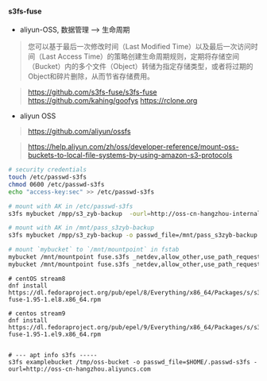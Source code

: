 #### s3fs-fuse 
- aliyun-OSS, 数据管理 --> 生命周期
> 您可以基于最后一次修改时间（Last Modified Time）以及最后一次访问时间（Last Access Time）的策略创建生命周期规则，定期将存储空间（Bucket）内的多个文件（Object）转储为指定存储类型，或者将过期的Object和碎片删除，从而节省存储费用。

> https://github.com/s3fs-fuse/s3fs-fuse
> https://github.com/kahing/goofys
> https://rclone.org

- aliyun OSS
> https://github.com/aliyun/ossfs

> https://help.aliyun.com/zh/oss/developer-reference/mount-oss-buckets-to-local-file-systems-by-using-amazon-s3-protocols

```sh
# security credentials
touch /etc/passwd-s3fs 
chmod 0600 /etc/passwd-s3fs
echo "access-key:sec" >> /etc/passwd-s3fs

# mount with AK in /etc/passwd-s3fs 
s3fs mybucket /mpp/s3_zyb-backup  -ourl=http://oss-cn-hangzhou-internal.aliyuncs.com

# mount with AK in /mnt/pass_s3zyb-backup
s3fs mybucket /mpp/s3_zyb-backup -o passwd_file=/mnt/pass_s3zyb-backup -ourl=http://oss-cn-hangzhou-internal.aliyuncs.com

# mount `mybucket` to `/mnt/mountpoint` in fstab
mybucket /mnt/mountpoint fuse.s3fs _netdev,allow_other,use_path_request_style,url=https://url.to.s3/ 0 0
mybucket /mnt/mountpoint fuse.s3fs _netdev,allow_other,use_path_request_style,url=http://oss-cn-hangzhou-internal.aliyuncs.com 0 0

```

```shell
# centOS stream8
dnf install https://dl.fedoraproject.org/pub/epel/8/Everything/x86_64/Packages/s/s3fs-fuse-1.95-1.el8.x86_64.rpm

# centos stream9
dnf install https://dl.fedoraproject.org/pub/epel/9/Everything/x86_64/Packages/s/s3fs-fuse-1.95-1.el9.x86_64.rpm


# --- apt info s3fs -----
s3fs examplebucket /tmp/oss-bucket -o passwd_file=$HOME/.passwd-s3fs -ourl=http://oss-cn-hangzhou.aliyuncs.com

```

